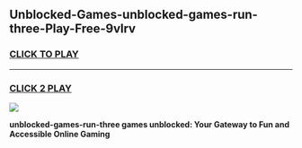 
## Unblocked-Games-unblocked-games-run-three-Play-Free-9vlrv
<h3>
<a href="https://premium76.site?title=unblocked-games-run-three&ref=20A">CLICK TO PLAY</a></h3>
<hr>

<h3>
<a href="https://premium76.site?title=unblocked-games-run-three&ref=20A">CLICK 2 PLAY</a>
  
</h3>

<a href="https://premium76.site?title=unblocked-games-run-three&ref=20A"><img src="https://clearcache.store/games.png"></a>


**unblocked-games-run-three games unblocked: Your Gateway to Fun and Accessible Online Gaming**
